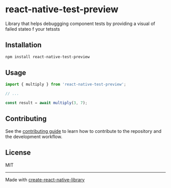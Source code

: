 # react-native-test-preview

Library that helps debuggging component tests by providing a visual of failed stateo f your tetssts

## Installation

```sh
npm install react-native-test-preview
```

## Usage

```js
import { multiply } from 'react-native-test-preview';

// ...

const result = await multiply(3, 7);
```

## Contributing

See the [contributing guide](CONTRIBUTING.md) to learn how to contribute to the repository and the development workflow.

## License

MIT

---

Made with [create-react-native-library](https://github.com/callstack/react-native-builder-bob)
